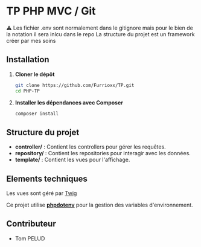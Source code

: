 # TP PHP MVC / Git

:warning: Les fichier .env sont normalement dans le gitignore mais pour le bien de la notation il sera inlcu dans le repo
La structure du projet est un framework créer par mes soins

## Installation

1. **Cloner le dépôt**

   ```sh
   git clone https://github.com/Furrioxx/TP.git
   cd PHP-TP
   ```

2. **Installer les dépendances avec Composer**
   ```sh
   composer install
   ```

## Structure du projet

- **controller/** : Contient les controllers pour gérer les requêtes.
- **repository/** : Contient les repositories pour interagir avec les données.
- **template/** : Contient les vues pour l'affichage.

## Elements techniques

Les vues sont géré par [Twig](https://github.com/twigphp/Twig)

Ce projet utilise [**phpdotenv**](https://github.com/vlucas/phpdotenv) pour la gestion des variables d'environnement.

## Contributeur

- Tom PELUD
